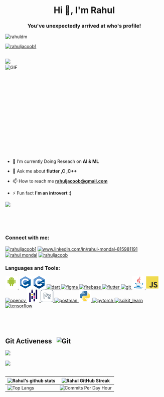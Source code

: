 <h1 align="center">Hi 👋, I'm Rahul</h1>
<h3 align="center">You've unexpectedly arrived at who's profile!</h3>

<p align="left"> <img src="https://camo.githubusercontent.com/a3d87471a51b13f09698c4256864ef50c588d908c4fc943336f0527b2d67943b/68747470733a2f2f6b6f6d617265762e636f6d2f67687076632f3f757365726e616d653d726168756c646d266c6162656c3d50726f66696c65253230766965777326636f6c6f723d306537356236267374796c653d666c6174" alt="rahuldm" /> </p>



<p align="left"> <a href="https://twitter.com/rahuljacoob1" target="blank"><img src="https://img.shields.io/twitter/follow/rahuljacoob1?logo=twitter&style=for-the-badge" alt="rahuljacoob1" /></a> </p>
<p>&nbsp;<br>
 <img src = "https://media2.giphy.com/media/QssGEmpkyEOhBCb7e1/giphy.gif?cid=ecf05e47a0n3gi1bfqntqmob8g9aid1oyj2wr3ds3mg700bl&rid=giphy.gif" width = 32px>
<img align="right" alt="GIF" src="https://camo.githubusercontent.com/2366b34bb903c09617990fb5fff4622f3e941349e846ddb7e73df872a9d21233/68747470733a2f2f63646e2e6472696262626c652e636f6d2f75736572732f3733303730332f73637265656e73686f74732f363538313234332f6176656e746f2e676966" width="520" height="300" />

- 🌱 I’m currently Doing Reseach on **AI & ML**

- 💬 Ask me about **flutter ,C ,C++**

- 📫 How to reach me **rahuljacoob@gmail.com**

- ⚡ Fun fact **I'm an introvert :)**

<img src = "https://media2.giphy.com/media/QssGEmpkyEOhBCb7e1/giphy.gif?cid=ecf05e47a0n3gi1bfqntqmob8g9aid1oyj2wr3ds3mg700bl&rid=giphy.gif" width = 32px>
<br><p>&nbsp;</p><br>

<h3 align="left">Connect with me:</h3>
<p align="left">
<a href="https://twitter.com/rahuljacoob1" target="blank"><img align="center" src="https://raw.githubusercontent.com/rahuldkjain/github-profile-readme-generator/master/src/images/icons/Social/twitter.svg" alt="rahuljacoob1" height="30" width="40" /></a>
<a href="https://linkedin.com/in/rahul mondal" target="blank"><img align="center" src="https://raw.githubusercontent.com/rahuldkjain/github-profile-readme-generator/master/src/images/icons/Social/linked-in-alt.svg" alt="www.linkedin.com/in/rahul-mondal-815981191" height="30" width="40" /></a>
<a href="https://fb.com/rahul mondal" target="blank"><img align="center" src="https://raw.githubusercontent.com/rahuldkjain/github-profile-readme-generator/master/src/images/icons/Social/facebook.svg" alt="rahul mondal" height="30" width="40" /></a>
<a href="https://instagram.com/rahuljacoob" target="blank"><img align="center" src="https://raw.githubusercontent.com/rahuldkjain/github-profile-readme-generator/master/src/images/icons/Social/instagram.svg" alt="rahuljacoob" height="30" width="40" /></a>
</p>

<h3 align="left">Languages and Tools:</h3>
<p align="left"> <a href="https://developer.android.com" target="_blank" rel="noreferrer"> <img src="https://raw.githubusercontent.com/devicons/devicon/master/icons/android/android-original-wordmark.svg" alt="android" width="40" height="40"/> </a> <a href="https://www.cprogramming.com/" target="_blank" rel="noreferrer"> <img src="https://raw.githubusercontent.com/devicons/devicon/master/icons/c/c-original.svg" alt="c" width="40" height="40"/> </a> <a href="https://www.w3schools.com/cpp/" target="_blank" rel="noreferrer"> <img src="https://raw.githubusercontent.com/devicons/devicon/master/icons/cplusplus/cplusplus-original.svg" alt="cplusplus" width="40" height="40"/> </a> <a href="https://dart.dev" target="_blank" rel="noreferrer"> <img src="https://www.vectorlogo.zone/logos/dartlang/dartlang-icon.svg" alt="dart" width="40" height="40"/> </a> <a href="https://www.figma.com/" target="_blank" rel="noreferrer"> <img src="https://www.vectorlogo.zone/logos/figma/figma-icon.svg" alt="figma" width="40" height="40"/> </a> <a href="https://firebase.google.com/" target="_blank" rel="noreferrer"> <img src="https://www.vectorlogo.zone/logos/firebase/firebase-icon.svg" alt="firebase" width="40" height="40"/> </a> <a href="https://flutter.dev" target="_blank" rel="noreferrer"> <img src="https://www.vectorlogo.zone/logos/flutterio/flutterio-icon.svg" alt="flutter" width="40" height="40"/> </a> <a href="https://git-scm.com/" target="_blank" rel="noreferrer"> <img src="https://www.vectorlogo.zone/logos/git-scm/git-scm-icon.svg" alt="git" width="40" height="40"/> </a> <a href="https://www.java.com" target="_blank" rel="noreferrer"> <img src="https://raw.githubusercontent.com/devicons/devicon/master/icons/java/java-original.svg" alt="java" width="40" height="40"/> </a> <a href="https://developer.mozilla.org/en-US/docs/Web/JavaScript" target="_blank" rel="noreferrer"> <img src="https://raw.githubusercontent.com/devicons/devicon/master/icons/javascript/javascript-original.svg" alt="javascript" width="40" height="40"/> </a> <a href="https://opencv.org/" target="_blank" rel="noreferrer"> <img src="https://www.vectorlogo.zone/logos/opencv/opencv-icon.svg" alt="opencv" width="40" height="40"/> </a> <a href="https://pandas.pydata.org/" target="_blank" rel="noreferrer"> <img src="https://raw.githubusercontent.com/devicons/devicon/2ae2a900d2f041da66e950e4d48052658d850630/icons/pandas/pandas-original.svg" alt="pandas" width="40" height="40"/> </a> <a href="https://www.photoshop.com/en" target="_blank" rel="noreferrer"> <img src="https://raw.githubusercontent.com/devicons/devicon/master/icons/photoshop/photoshop-line.svg" alt="photoshop" width="40" height="40"/> </a> <a href="https://postman.com" target="_blank" rel="noreferrer"> <img src="https://www.vectorlogo.zone/logos/getpostman/getpostman-icon.svg" alt="postman" width="40" height="40"/> </a> <a href="https://www.python.org" target="_blank" rel="noreferrer"> <img src="https://raw.githubusercontent.com/devicons/devicon/master/icons/python/python-original.svg" alt="python" width="40" height="40"/> </a> <a href="https://pytorch.org/" target="_blank" rel="noreferrer"> <img src="https://www.vectorlogo.zone/logos/pytorch/pytorch-icon.svg" alt="pytorch" width="40" height="40"/> </a> <a href="https://scikit-learn.org/" target="_blank" rel="noreferrer"> <img src="https://upload.wikimedia.org/wikipedia/commons/0/05/Scikit_learn_logo_small.svg" alt="scikit_learn" width="40" height="40"/> </a> <a href="https://www.tensorflow.org" target="_blank" rel="noreferrer"> <img src="https://www.vectorlogo.zone/logos/tensorflow/tensorflow-icon.svg" alt="tensorflow" width="40" height="40"/> </a> </p>
<br>
<p>&nbsp;</p>

<h2> Git Activeness &nbsp; <img src="https://media.giphy.com/media/cj87CxfRtrUifF3Ryk/giphy.gif" width="30px" alt="Git"/> </h2>
<img src="https://user-images.githubusercontent.com/73097560/115834477-dbab4500-a447-11eb-908a-139a6edaec5c.gif">
&nbsp;

![](https://github-profile-summary-cards.vercel.app/api/cards/profile-details?username=rahuldm&theme=dracula)
<br> &nbsp;

| ![Rahul's github stats](https://github-readme-stats.vercel.app/api?username=rahuldm&show_icons=true&include_all_commits=true&theme=dracula&count_private=true) | ![Rahul GitHub Streak](https://github-readme-streak-stats.herokuapp.com/?user=rahuldm&theme=dracula) |
| --- | --- |
| ![Top Langs](https://github-readme-stats.vercel.app/api/top-langs/?username=rahuldm&theme=dracula) | ![Commits Per Day Hour](https://github-profile-summary-cards.vercel.app/api/cards/productive-time?username=rahuldm&theme=dracula) |
<br>
